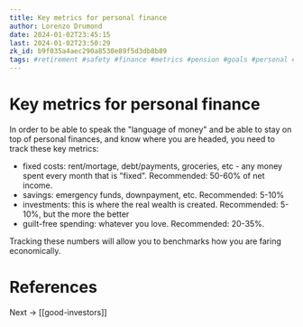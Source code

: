 ```yaml
---
title: Key metrics for personal finance
author: Lorenzo Drumond
date: 2024-01-02T23:45:15
last: 2024-01-02T23:50:29
zk_id: b9f035a4aec290a8530e89f5d3db8b89
tags: #retirement #safety #finance #metrics #pension #goals #personal #money
---
```



# Key metrics for personal finance
In order to be able to speak the "language of money" and be able to stay on top of personal finances, and know where you are headed, you need to track these key metrics:
- fixed costs: rent/mortage, debt/payments, groceries, etc - any money spent every month that is "fixed". Recommended: 50-60% of net income.
- savings: emergency funds, downpayment, etc. Recommended: 5-10%
- investments: this is where the real wealth is created. Recommended: 5-10%, but the more the better
- guilt-free spending: whatever you love. Recommended: 20-35%.


Tracking these numbers will allow you to benchmarks how you are faring economically.

# References

Next -> [[good-investors]]
